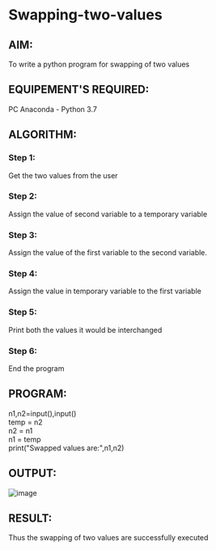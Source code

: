 # Swapping-two-values
## AIM:
To write a python program for swapping of two values
## EQUIPEMENT'S REQUIRED: 
PC
Anaconda - Python 3.7
## ALGORITHM: 
### Step 1:
Get the two values from the user
### Step 2: 
Assign the value of second variable to a temporary variable 
### Step 3: 
Assign the value of the first variable to the second variable.
### Step 4:  
Assign the value in temporary variable to the first variable
### Step 5: 
Print both the values it would be interchanged
### Step 6: 
End the program
## PROGRAM:
n1,n2=input(),input() <br>
temp = n2 <br>
n2 = n1 <br>
n1 = temp <br>
print("Swapped values are:",n1,n2) <br>


## OUTPUT:
![image](https://github.com/gowrisankarponnusamy/Swapping-two-values/assets/119393123/741af28a-2c4c-42ea-ab45-8239fc8aa91f)

## RESULT:
Thus the swapping of two values are successfully executed



